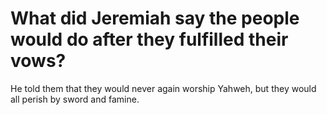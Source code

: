# What did Jeremiah say the people would do after they fulfilled their vows?

He told them that they would never again worship Yahweh, but they would all perish by sword and famine.
